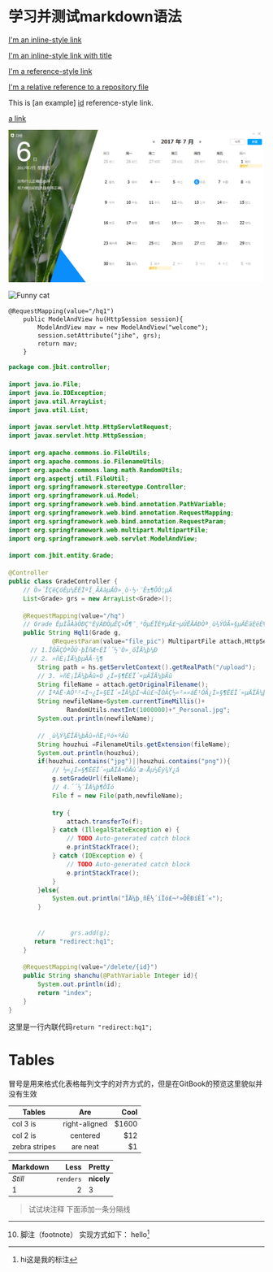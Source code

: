 学习并测试markdown语法
=====================

[I'm an inline-style link](https://www.google.com)

[I'm an inline-style link with title](https://www.google.com "Google\'s Homepage")

[I'm a reference-style link][Arbitrary case-insensitive reference text]

[I'm a relative reference to a repository file](../blob/master/LICENSE)

This is [an example] [id] reference-style link.

[id]: http://example.com/ "Optional Title Here"
[Arbitrary case-insensitive reference text]: http://www.baidu.com

[a link](http://www.baidu.com "google")

![imgdff](/imgs/2017-07-06_155706.png "Optional title")

![Funny cat](http://cats.ru/wp-content/uploads/2017/07/46-n.jpg "Share this")

	@RequestMapping(value="/hq1")
		public ModelAndView hu(HttpSession session){
			ModelAndView mav = new ModelAndView("welcome");
			session.setAttribute("jihe", grs);
			return mav;
		}





```java
package com.jbit.controller;

import java.io.File;
import java.io.IOException;
import java.util.ArrayList;
import java.util.List;

import javax.servlet.http.HttpServletRequest;
import javax.servlet.http.HttpSession;

import org.apache.commons.io.FileUtils;
import org.apache.commons.io.FilenameUtils;
import org.apache.commons.lang.math.RandomUtils;
import org.aspectj.util.FileUtil;
import org.springframework.stereotype.Controller;
import org.springframework.ui.Model;
import org.springframework.web.bind.annotation.PathVariable;
import org.springframework.web.bind.annotation.RequestMapping;
import org.springframework.web.bind.annotation.RequestParam;
import org.springframework.web.multipart.MultipartFile;
import org.springframework.web.servlet.ModelAndView;

import com.jbit.entity.Grade;

@Controller
public class GradeController {
	// Ò»´ÎÇëÇóÊµ¼ÊÉÏºÍ¸ÃÀàµÄÒ»¸ö·½·¨Ê±¶ÔÓ¦µÄ
	List<Grade> grs = new ArrayList<Grade>();

	@RequestMapping(value="/hq")
	// Grade ÊµÌåÀàÖÐÇ°ÈýÁÐÖµÊÇ×Ô¶¯¸³ÖµÉÏÈ¥µÄ£¬µÚËÄÁÐÒª¸ù¾ÝÓÃ»§µÄÊäÈëÈ¥ÄÃÖµ
	public String Hql1(Grade g,
			@RequestParam(value="file_pic") MultipartFile attach,HttpSession hs){
      // 1.ÎÒÃÇÒªÔÚ·þÎñÆ÷ÉÏ´´½¨Ò»¸öÎÄ¼þ¼Ð
	  // 2. »ñÈ¡ÎÄ¼þµÄÂ·¾¶
		String path = hs.getServletContext().getRealPath("/upload");
		// 3. »ñÈ¡ÎÄ¼þÃû×Ö ¿Í»§¶ËÉÏ´«µÄÎÄ¼þÃû
		String fileName = attach.getOriginalFilename();
		// ÎªÁË·ÀÖ¹²»Í¬¿Í»§ÉÏ´«ÎÄ¼þÍ¬Ãû£¬ÎÒÃÇ½«²»»áÊ¹ÓÃ¿Í»§¶ËÉÏ´«µÄÎÄ¼þÃû£¬¶ø×Ô¶¨ÒåÎÄ¼þÃû
		String newfileName=System.currentTimeMillis()+
				RandomUtils.nextInt(1000000)+"_Personal.jpg";
		System.out.println(newfileName);
		
		// ¸ù¾Ý¾ÉÎÄ¼þÃû»ñÈ¡ºó×ºÃû
		String houzhui =FilenameUtils.getExtension(fileName);
		System.out.println(houzhui);
		if(houzhui.contains("jpg")||houzhui.contains("png")){
			// ½«¿Í»§¶ËÉÏ´«µÄÎÄ×ÖÃû´æ·Åµ½Êý¾Ý¿â
			g.setGradeUrl(fileName);
			// 4.´´½¨ÎÄ¼þ¶ÔÏó
			File f = new File(path,newfileName);
			
			try {
				attach.transferTo(f);
			} catch (IllegalStateException e) {
				// TODO Auto-generated catch block
				e.printStackTrace();
			} catch (IOException e) {
				// TODO Auto-generated catch block
				e.printStackTrace();
			}
		}else{
			System.out.println("ÎÄ¼þ¸ñÊ½´íÎó£¬²»ÔÊÐíÉÏ´«");
		}
		
		
		//       grs.add(g);
       return "redirect:hq1";
	}
	
	@RequestMapping(value="/delete/{id}")
	public String shanchu(@PathVariable Integer id){
		System.out.println(id);
		return "index";
	}
}
```

这里是一行内联代码`return "redirect:hq1";`



# Tables

冒号是用来格式化表格每列文字的对齐方式的，但是在GitBook的预览这里貌似并没有生效


| Tables        | Are           | Cool  |
| ------------- |:-------------:| -----:|
| col 3 is      | right-aligned | $1600 |
| col 2 is      | centered      | $12   |
| zebra stripes | are neat      | $1    |


Markdown | Less | Pretty
-------------- | ---------------: | ------------------
*Still* | `renders` | **nicely**
1 | 2 | 3

> 试试块注释
下面添加一条分隔线

---


10. 脚注（footnote）
实现方式如下：
hello[^hello]
[^hello]: hi这是我的标注
